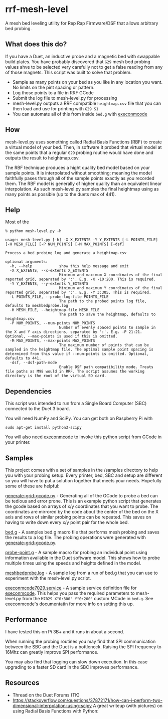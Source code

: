 # rrf-mesh-level
A mesh bed leveling utility for Rep Rap Firmware/DSF that allows arbitrary bed probing.

## What does this do?
If you have a Duet, an inductive probe and a magnetic bed with swappable build plates. You have probably discovered that `G29` mesh bed probing values ahve to be selected very carefully not to get a false reading from any of those magnets. This script was built to solve that problem.

* Sample as many points on your bed as you like in any location you want. No limits on the pint spacing or pattern.
* Log those points to a file in RRF GCode
* Submit the log file to mesh-level.py for processing
* mesh-level.py outputs a RRF compatible `heightmap.csv` file that you can then load and use for printing with `G29 S1`
* You can automate all of this from inside `bed.g` with [execonmcode](https://github.com/wilriker/execonmcode)

## How
mesh-level.py uses something called Radial Basis Functions (RBF) to create a virtual model of your bed. Then, in software it probed that virtual model at the same points that a regular `G29` probing routine would have done and outputs the result to heightmap.csv.

The RBF technique produces a hight quality bed model based on your sample points. It is interpolated without smoothing; meaning the model faithfully pases through all of the sample points exactly as you recorded them. The RBF model is generally of higher quality than an equivalent linear interpolation. As such mesh-level.py samples the final heightmap using as many points as possible (up to the duets max of 441).

## Help
Most of the 

```
% python mesh-level.py -h

usage: mesh-level.py [-h] -X X_EXTENTS -Y Y_EXTENTS [-L POINTS_FILE] [-H MESH_FILE] [-P NUM_POINTS] [-M MAX_POINTS] [-dsf]

Process a bed probing log and generate a heightmap.csv

optional arguments:
  -h, --help            show this help message and exit
  -X X_EXTENTS, --x-extents X_EXTENTS
                        Minimum and maximum X coordinates of the final reported grid, separated by ':'. E.g. -X -10:200. This is required.
  -Y Y_EXTENTS, --y-extents Y_EXTENTS
                        Minimum and maximum Y coordinates of the final reported grid, separated by ':'. E.g. -Y 3:305. This is required.
  -L POINTS_FILE, --probe-log-file POINTS_FILE
                        The path to the probed points log file, defaults to meshbedprobe.log
  -H MESH_FILE, --heightmap-file MESH_FILE
                        The path to save the heightmap, defaults to heightmap.csv
  -P NUM_POINTS, --num-points NUM_POINTS
                        Number of evenly spaced points to sample in the X and Y axis directions, separated by ':'. E.g. -P 21:21. Optional, --max-points is used if this is omitted.
  -M MAX_POINTS, --max-points MAX_POINTS
                        The maximum number of points that can be sampled in the heightmap file. The optimal sample point spacing is determined from this value if --num-points is omitted. Optional, defaults to 441.
  -dsf, --dsf-path-mode
                        Enable DSF path compatibility mode. Treats file paths as M98 would in RRF. The script assumes the working directory is the root of the virtual SD card.
```

## Dependencies
This script was intended to run from a Single Board Computer (SBC) connected to the Duet 3 board.

You will need NumPy and SciPy. You can get both on Raspberry Pi with 

```
sudo apt-get install python3-scipy
```

You will also need [execonmcode](https://github.com/wilriker/execonmcode) to invoke this python script from GCode in your printer. 

## Samples

This project comes with a set of samples in the /samples directory to help you with your probing setup. Every printer, bed, SBC and setup are different so you will have to put a solution together that meets your needs. Hopefully some of these are helpful:

[generate-grid-gcode.py](samples/generate-grid-gcode.py) - Generating all of the GCode to probe a bed can be tedious and error prone. This is an example python script that generates the gcode based on arrays of x/y coordinates that you want to probe. The coordinates are mirrored by the code about the center of the bed on the X axis and rows of similar probing points can be repeated. This saves on having to write down every x/y point pair for the whole bed.

[bed.g](samples/bed.g) - A samples bed.g macro file that performs mesh probing and saves the results to a log file. The probing operations were generated with [generate-grid-gcode.py](samples/generate-grid-gcode.py).

[probe-point.g](samples/probe-point.g) - A sample macro for probing an individual point using information available in the Duet software model. This shows how to probe multiple times using the speeds and heights defined in the model.

[meshbedprobe.log](samples/meshbedprobe.log) - A sample log from a run of bed.g that you can use to experiment with the mesh-level.py script. 

[execonmcode7029.service](samples/execonmcode7029.service) - A sample service definition file for [execonmcode](https://github.com/wilriker/execonmcode). This helps you pass the required parameters to mesh-level.py from the `M7029 X"0:300" Y"0:200"` custom MCode in `bed.g`. See execonmcode's documentatin for more info on setting this up.

## Performance
I have tested this on Pi 3B+ and it runs in about a second.

When running the probing routines you may find that SPI communication between the SBC and the Duet is a bottleneck. Raising the SPI frequency to 16Mhz can greatly improve SPI performance.

You may also find that logging can slow down execution. In this case upgrading to a faster SD card in the SBC improves performance.

## Resources
* Thread on the Duet Forums (TK)
* https://stackoverflow.com/questions/37872171/how-can-i-perform-two-dimensional-interpolation-using-scipy A great writeup (with pictures) on using Radial Basis Functions with Python: 

